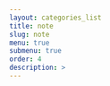 ```yaml
---
layout: categories_list
title: note
slug: note
menu: true
submenu: true
order: 4
description: >
---
```

